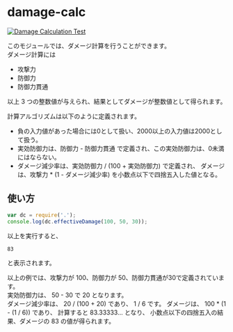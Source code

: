 # damage-calc

[![Damage Calculation Test](https://github.com/SkyLibrary1103/damage-calc-4005-gh-actions/actions/workflows/main.yml/badge.svg)](https://github.com/SkyLibrary1103/damage-calc-4005-gh-actions/actions/workflows/main.yml)

このモジュールでは、ダメージ計算を行うことができます。  
ダメージ計算には

- 攻撃力
- 防御力
- 防御力貫通

以上 3 つの整数値が与えられ、結果としてダメージが整数値として得られます。

計算アルゴリズムは以下のように定義されます。

- 負の入力値があった場合には0として扱い、2000以上の入力値は2000として扱う。
- 実効防御力は、防御力 - 防御力貫通 で定義され、この実効防御力は、0未満にはならない。
- ダメージ減少率は、実効防御力 / (100 + 実効防御力) で定義され、
  ダメージは、攻撃力 * (1 - ダメージ減少率) を小数点以下で四捨五入した値となる。

## 使い方

```js
var dc = require('.');
console.log(dc.effectiveDamage(100, 50, 30));
```

以上を実行すると、

```
83
```

と表示されます。

以上の例では、攻撃力が 100、防御力が 50、防御力貫通が30で定義されています。  
実効防御力は、 50 - 30 で 20 となります。  
ダメージ減少率は、 20 / (100 + 20) であり、 1 / 6 です。
ダメージは、 100 * (1 - (1 / 6)) であり、 
計算すると 83.33333... となり、
小数点以下の四捨五入の結果、ダメージの 83 の値が得られます。
